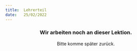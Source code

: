 ```yaml
---
title:  Lehrerteil
date:   25/02/2022
---
```


### <center>Wir arbeiten noch an dieser Lektion.</center>
<center>Bitte komme später zurück.</center>